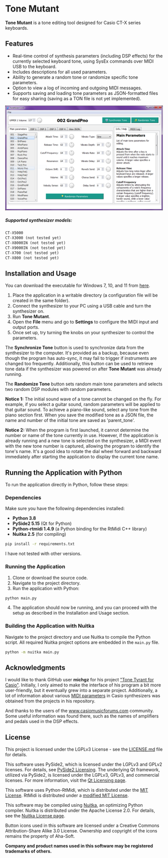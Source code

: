# Tone Mutant
**Tone Mutant** is a tone editing tool designed for Casio CT-X series keyboards.

## Features
* Real-time control of synthesis parameters (including DSP effects) for the currently selected keyboard tone, using SysEx commands over MIDI USB to the keyboard.
* Includes descriptions for all used parameters.
* Ability to generate a random tone or randomize specific tone parameters.
* Option to view a log of incoming and outgoing MIDI messages.
* Supports saving and loading tone parameters as JSON-formatted files for easy sharing (saving as a TON file is not yet implemented).

![Application screenshot](screenshot.png)

##### Supported synthesizer models:
```
CT-X5000
CT-X3000 (not tested yet)
CT-X8000IN (not tested yet)
CT-X9000IN (not tested yet)
CT-X700 (not tested yet)
CT-X800 (not tested yet)
```

## Installation and Usage
You can download the executable for Windows 7, 10, and 11 from [here](https://github.com/Barsik-Barbosik/Tone-Mutant/releases/download/Version_1.0.0/ToneMutant.exe).

1. Place the application in a writable directory (a configuration file will be created in the same folder).
2. Connect the synthesizer to your PC using a USB cable and turn the synthesizer on.
3. Run **Tone Mutant**.
4. Open the **File** menu and go to **Settings** to configure the MIDI input and output ports.
5. Once set up, try turning the knobs on your synthesizer to control the parameters.

The **Synchronize Tone** button is used to synchronize data from the synthesizer to the computer. It's provided as a backup, because even though the program has auto-sync, it may fail to trigger if instruments are changed too frequently. Additionally, this button can be used to retrieve tone data if the synthesizer was powered on after **Tone Mutant** was already running.

The **Randomize Tone** button sets random main tone parameters and selects two random DSP modules with random parameters.

**Notice 1:** The initial sound wave of a tone cannot be changed on the fly. For example, if you select a guitar sound, random parameters will be applied to that guitar sound. To achieve a piano-like sound, select any tone from the piano section first. When you save the modified tone as a JSON file, the name and number of the initial tone are saved as 'parent_tone'.

**Notice 2:** When the program is first launched, it cannot determine the number or name of the tone currently in use. However, if the application is already running and a new tone is selected on the synthesizer, a MIDI event with the new tone number is captured, allowing the program to identify the tone's name. It's a good idea to rotate the dial wheel forward and backward immediately after starting the application to display the current tone name.

## Running the Application with Python
To run the application directly in Python, follow these steps:

### Dependencies
Make sure you have the following dependencies installed:

- **Python 3.8**
- **PySide2 5.15** (Qt for Python)
- **Python-rtmidi 1.4.9** (a Python binding for the RtMidi C++ library)
- **Nuitka 2.5** (for compiling)
```bash
pip install -r requirements.txt
```
I have not tested with other versions.

### Running the Application
1. Clone or download the source code.
2. Navigate to the project directory.
3. Run the application with Python:
```bash
python main.py
```
4. The application should now be running, and you can proceed with the setup as described in the Installation and Usage section.

### Building the Application with Nuitka
Navigate to the project directory and use Nuitka to compile the Python script. All required Nuitka project options are embedded in the `main.py` file.
```bash
python -m nuitka main.py
```

## Acknowledgments
I would like to thank GitHub user **michgz** for his project ["Tone Tyrant for Casio"](https://github.com/michgz/tonetyrant).
Initially, I only aimed to make the interface of his program a bit more user-friendly, but it eventually grew into a separate project. Additionally, a lot of information about various [MIDI parameters](https://github.com/michgz/ac7maker/tree/master/Documentation%20of%20Casio%20formats) in Casio synthesizers was obtained from the projects in his repository.

And thanks to the users of the www.casiomusicforums.com community. Some useful information was found there, such as the names of amplifiers and pedals used in the DSP effects.

## License
This project is licensed under the LGPLv3 License - see the [LICENSE.md](LICENSE.md) file for details.

This software uses PySide2, which is licensed under the LGPLv3 and GPLv2 licenses. For details, see [PySide2 Licensing](https://wiki.qt.io/Qt_for_Python_Licensing). The underlying Qt framework, utilized via PySide2, is licensed under the LGPLv3, GPLv3, and commercial licenses. For more information, visit the [Qt Licensing page](https://www.qt.io/licensing/).

This software uses Python-RtMidi, which is distributed under the [MIT License](https://github.com/SpotlightKid/python-rtmidi/blob/master/LICENSE.md). RtMidi is distributed under a [modified MIT License](https://github.com/SpotlightKid/python-rtmidi/blob/master/LICENSE.md).

This software may be compiled using [Nuitka](https://nuitka.net/), an optimizing Python compiler. Nuitka is distributed under the Apache License 2.0. For details, see the [Nuitka License page](https://nuitka.net/pages/license.html).

Button icons used in this software are licensed under a Creative Commons Attribution-Share Alike 3.0 License. Ownership and copyright of the icons remains the property of Aha-Soft.

**Company and product names used in this software may be registered trademarks of others.**
